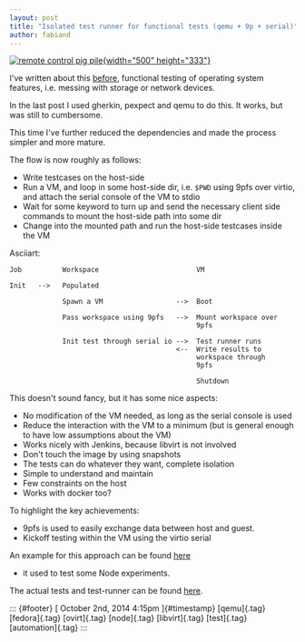 ```yaml
---
layout: post
title: "Isolated test runner for functional tests (qemu + 9p + serial)"
author: fabiand
---
```




[![remote control pig
pile](https://farm1.staticflickr.com/44/136216456_40df1bd6e1.jpg){width="500"
height="333"}](https://www.flickr.com/photos/redjar/136216456 "remote control pig pile by redjar, on Flickr")

I've written about this
[before](http://dummdida.tumblr.com/post/86583072660/automatic-testing-of-a-fedora-cloud-image-with-gherkin),
functional testing of operating system features, i.e. messing with
storage or network devices.

In the last post I used gherkin, pexpect and qemu to do this. It works,
but was still to cumbersome.

This time I've further reduced the dependencies and made the process
simpler and more mature.

The flow is now roughly as follows:

-   Write testcases on the host-side
-   Run a VM, and loop in some host-side dir, i.e. `$PWD` using 9pfs
    over virtio, and attach the serial console of the VM to stdio
-   Wait for some keyword to turn up and send the necessary client side
    commands to mount the host-side path into some dir
-   Change into the mounted path and run the host-side testcases inside
    the VM

Asciiart:

    Job          Workspace                        VM

    Init   -->   Populated

                 Spawn a VM                  -->  Boot

                 Pass workspace using 9pfs   -->  Mount workspace over
                                                  9pfs

                 Init test through serial io -->  Test runner runs
                                             <--  Write results to
                                                  workspace through
                                                  9pfs

                                                  Shutdown

This doesn't sound fancy, but it has some nice aspects:

-   No modification of the VM needed, as long as the serial console is
    used
-   Reduce the interaction with the VM to a minimum (but is general
    enough to have low assumptions about the VM)
-   Works nicely with Jenkins, because libvirt is not involved
-   Don't touch the image by using snapshots
-   The tests can do whatever they want, complete isolation
-   Simple to understand and maintain
-   Few constraints on the host
-   Works with docker too?

To highlight the key achievements:

-   9pfs is used to easily exchange data between host and guest.
-   Kickoff testing within the VM using the virtio serial

An example for this approach can be found
[here](http://jenkins.ovirt.org/job/fabiand_ovirt-node-tng_image_check_functional/)
- it used to test some Node experiments.

The actual tests and test-runner can be found
[here](https://github.com/fabiand/imgbased/tree/master/tests/runtime).

::: {#footer}
[ October 2nd, 2014 4:15pm ]{#timestamp} [qemu]{.tag} [fedora]{.tag}
[ovirt]{.tag} [node]{.tag} [libvirt]{.tag} [test]{.tag}
[automation]{.tag}
:::
